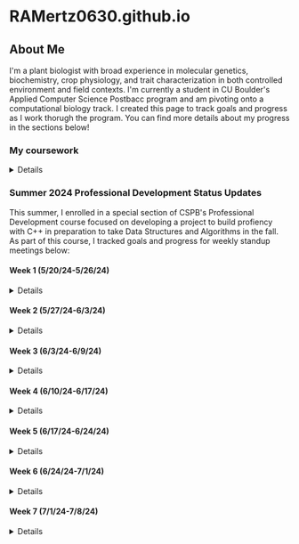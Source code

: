 # RAMertz0630.github.io

## About Me

I'm a plant biologist with broad experience in molecular genetics, biochemistry, crop physiology, and trait characterization in both controlled environment and field contexts. I'm currently a student in CU Boulder's Applied Computer Science Postbacc program and am pivoting onto a computational biology track. I created this page to track goals and progress as I work thorugh the program. You can find more details about my progress in the sections below!

### My coursework
<details>
<br>
<table>
<tr>
<th>Semester</th>
<th>Course Name</th>
<th>Languages Utilized</th>
</tr>
<tr>
<td>Sp 24</td>
<td>Intro Comp Sci</td>  
<td>Python, C++</td>
</tr>
<tr>
<td>Sp 24</td>
<td>Discrete Structures</td>
<td>Python</td>
</tr>
<tr>
<td>Su 24</td>
<td>Intro to Data Science Algorithms</td>
<td>Python</td>
</tr>
<tr>
<td>Su 24</td>
<td>Information Visualization</td>
<td>Python</td>
</tr>
<tr>
<td>Su 24</td>
<td>Professional Development</td>
<td>C++</td>
</tr>
</table>
<br>  
</details>

### Summer 2024 Professional Development Status Updates

This summer, I enrolled in a special section of CSPB's Professional Development course focused on developing a project to build profiency with C++ in preparation to take Data Structures and Algorithms in the fall. As part of this course, I tracked goals and progress for weekly standup meetings below:

#### Week 1 (5/20/24-5/26/24)

<details>
<br>
<b>Progress to Date</b><br>
<ul>
  <li>Reviewed all orientation materials on Moodle</li>
  <li>Created personal Github page to publish status updates</li>
</ul>
<b>Goals for Next Week</b><br>
<ul>
  <li>My current objective is to define my primary goal for the summer: am I mainly building fluency with C++ to limit the risk of juggling unfamiliar coding frameworks and new math concepts simultaneously in the fall, or am I pursuing a dual purpose project that will accomplish the former goal and teach me something useful that I can carry forward onto the data science track?</li>
</ul>
<b>Successess & Challenges</b><br>
<ul>
  <li>Setting up a Github page was new to me and entailed a bit of a learning curve.</li>
  <li>All of my prior data science/comp bio experience has only involved Python and R; I'm currently doing some exploratory research to understand the utility of delving deeply into C++ if I want to stay on this track.</li>
</ul>
</details>

#### Week 2 (5/27/24-6/3/24)

<details>
<br>
<b>What did you do last week?</b><br>
<ul>
  <li>Created personal github page</li>
  <li>Researched data science applications of C++ to refine primary goal (general fluency vs specific project).</li>
  <li>Determined that my primary goal is to build general fluency in C++ in preparation for fall enrollment in CSPB 2270 rather than to pursue a specific data science-facing project.</li>
  <li>Joined Exercism; completed first 3 exercises recommended by Taylor and all prerequisite learning mode exercises to access them.</li>
  <li>Identified a Udemy course to reinforce and move beyond concepts covered in 1300</li>
</ul>
<b>What do you plan to do this week?</b><br>
<ul>
  <li>Finish all remaining week 1-2 Exercism problems recommended by Taylor (Grade, Interest, Election, Trolls), join Sunday office hour to discuss solutions.</li>
  <li>Start on Taylor's recommended Exercism problems for week 3-4 as soon as they're posted.</li>
  <li>Skim/Quickly review exercises in Udemy curriculum on variables, statements, control flow, strings, and functions; delve deeply on arrays/vectors and pointers if time permits. Make this the primary goal of week 4 if not.</li>
</ul>
<b>Are there any impediments in your way?</b><br>
<ul>
  <li>Formatting issues with personal page; the markdown preview (MD_Preview.png) looks fine, but visiting the URL itself (Visiting_URL.png) shows that the formatting on the markdown text that I have collapsed in a details field is lost and creates gibberish.</li>
  <li>A quick search revealed that this might be an issue with translating Markdown to HTML. Beyond that, I don't know how to fix it and it's a time-unbound problem separate from my primary goal of spending 4h each week getting better at C++, so I intend to devote some spare time on evenings and weekends to tackling it before websites are due.</li>
</ul>
<b>Reflection on the process you used last week, how can you make the process work better?</b><br>
<ul>
  <li>Last week's goal was exploration and refinement of goals. Now that this is complete, the next step is to figure out most efficient cadence to integrate the two components of my project (general learning through structured coursework and challenge problems to build fluency) into the four hours I have allocated each week.</li>
</ul>

</details>

#### Week 3 (6/3/24-6/9/24)

<details>
<br>
<b>What did you do last week?</b><br>
<ul>
  <li>Drafted, revised, and submitted Project Plan for review.</li>
  <li>Posted update to personal Github page.</li>
</ul>
<b>What do you plan to do this week?</b><br>
<ul>
  <li>Get back on track with Exercism puzzles; for the Week 3-4 recommended exercises, I got "Log Levels" and "Last Will" done last week; I still need to get the other 3 and as many additional ones in Strings, Loops, and Numbers done as possible to stay on track for Primary Goal 1 in my project proposal.</li>
</ul>
<b>Are there any impediments in your way?</b><br>
<ul>
  <li>I still need to fix the syntax issue on my project website before it's due.</li>
</ul>
<b>Reflection on the process you used last week, how can you make the process work better?</b><br>
<ul>
  <li>Although I'm dedicating the required amount of time to this class, I'm not allocating long enough daily time blocks to be maximally effective. In my current 1-1.5h increments, if I hit one major blocker or knowledge gap, the session is over before I can finish troubleshooting and complete a milestone.</li>
  <li>Starting next week, I plan to trial one contiguous 3 hour block for major project work and a 1.5 hour block for class requirements (peer reviews, drafting and posting progress and feedback) and benchmark my progress on project objectives against the average rate for Weeks 2-3.</li>
</ul>
</details>

#### Week 4 (6/10/24-6/17/24)

<details>
<br>
<b>What did you do last week?</b><br>
<ul>
  <li>Reviewed all 4 assigned Project Plans.</li>
  <li>Attempted Exercism problem "reverse string" and hit a blocker.</li>
  <li>Posted update to personal Github page.</li>
</ul>
<b>?What do you plan to do this week?</b><br>
<ul>
  <li>Revise Project Proposal (too ambitious for allotted time given learning time)</li>
  <li>Review Sections 7 (Arrays and Vectors) and 10 (Characters and Strings)</li>
  <li>Return to Exercism Puzzles and solve all incomplete Puzzles recommended for Weeks 2-6.</li>
</ul>
<b>Are there any impediments in your way?</b><br>
<ul>
  <li>I need to fix the syntax issue on my project website this week.</li>
  <li>I have more of a learning curve than I thought for modern C++ coming out of CSPB 1300; I need to increase the amount of structured study time in my Udemy course and decrease the amount of target Exercises I plan to get done each week until I have a better grasp of header files and how to use items from the std library without "using namespace std".</li>
</ul>
<b>Reflection on the process you used last week, how can you make the process work better?</b>
<ul>
  <li>Using a contiguous 3 hour block for major project work and a 1.5 hour block for class requirements (peer reviews, drafting and posting progress and feedback) worked really well this week. I intend to continue this cadence for the foreseeable future.</li>
</ul>
</details>

#### Week 5 (6/17/24-6/24/24)

<details>
<br>
<b>What did you do last week?</b><br>
<ul>
  <li>Reviewed feedback on my project plan.</li>
  <li>Devoted more time to structured learning; reviewed sections 1-10 in my Udemy course, with an emphasis on Sections 7 (Arrays and Vectors) and 10 (Characters and Strings)</li>
  <li>Finished Week 1-2 recommended exercise "Making the Grade" after reviewing vectors.</li>
  <li>Posted update to personal Github page.</li>
</ul>
<b>What do you plan to do this week?</b><br>
<ul>
  <li>Get unstuck on all recommended Exercises requiring std::string methods (Phone Number, Word Count, Matching Brackets)</li>
  <li>On own time, review Udemy syllabus through Section 13 (OOP - Classes)</li>
  <li>After Section 13, attempt all recommended Exercises that involve classes (Election Day & Trolls from Week 1-2, Alien Game, Dr. Data from Week 3-4)</li>
</ul>
<b>Are there any impediments in your way?</b><br>
<ul>
  <li>A lot of Exercises on my to-do list require a better understanding of std::string member functions in modern C++. I'm closing the knowledge gap this week.</li>
</ul>
<b>Reflection on the process you used last week, how can you make the process work better?</b><br>
<ul>
  <li>I got a lot of good feedback on my project proposal. I really appreciate the advice to prioritize quality of answers over quantity of exercises completed and have amended my project plan and weekly schedule accordingly:</li>
  <li>Finishing and discussing Taylor's assigned biweekly exercises is now higher priority than completing a certain number of exercises by a given date.</li>
  <li>My workflow now starts with attempting the exercises in order of assignment and pivoting to my Udemy course and textbook reading when I hit a blocker.</li>
  <li>Otherwise, I'm doing the Udemy work on my own time; there's not enough time in the semester to finish Exercises and complete a 40h structured class while "on the clock", but I still think both are important and should be done.</li>
  <li>Any extra time is spent completing exercises in assigned concept areas that haven't been recommended yet.</li>
  </ul>
    
</details>

#### Week 6 (6/24/24-7/1/24)

<details>
<br>
<b>What did you do last week?</b><br>
<ul>
  <li>Reviewed Udemy Unit 10 (Characters and Strings)</li>
  <li>Fully completed two Exercism exercises: Atbash Cipher and the recommended problem Matching Brackets</li>
  <li>Partially completed the recommended problem Phone Number (string parsing works; error handling tests beyond my current level)</li>
  <li>Researched HTML tags, fixed formatting issues on personal Github page.</li>
  <li>Posted update to personal Github page.</li>
</ul>
<b>What do you plan to do this week?</b><br>
<ul>
  <li>On own time, finish Section 13 (OOP - Classes)</li>
  <li>Attempt all recommended Exercises that involve classes (Election Day & Trolls from Week 1-2, Alien Game, Dr. Data from Week 3-4)</li>
</ul>
  <b>Are there any impediments in your way?</b><br>
<ul>
  <li>I'm still finding certain aspects of the Exercism UI unintuitive, but I'm learning a lot about unit tests and error handling through the struggle.</li>
</ul>
<b>Reflection on the process you used last week, how can you make the process work better?</b><br>
<ul>
  <li>Prioritizing quality of answers over quantity of exercises completed helped with time management.</li>
</ul>
</details>

#### Week 7 (7/1/24-7/8/24)

<details>
<br>
<b>What did you do last week?</b><br>
<ul>
  <li>Fully completed 6 Exercism puzzles related to strings, loops, and base conversion algorithms: "Protein Translation", "Rotational Cipher", "Bob", "Armstrong Numbers", "Eliud's Eggs", and "Trinary".</li>
  <li>Published all solutions on Exercism and also created a Github repo containing my Exercism code for the semester.</li>
  <li>Started working through Section 13 (OOP - Classes) of my Udemy course.</li>
  <li>Posted update to personal Github page.</li>
</ul>
<b>What do you plan to do this week?</b><br>
<ul>
  <li>Fully complete all recommended Exercises that involve classes (Election Day & Trolls from Week 1-2, Alien Game, Dr. Data from Week 3-4)</li>
  <li>Fully complete all learning path Exercises that involve number parsing (Luhn, Hexadecimal)</li>
  <li>Continue my Udemy course on my own time (next unit after Classes is Operator Overloading).</li>
</ul>
  <b>Are there any impediments in your way?</b><br>
<ul>
  <li>Not this week; I feel like I cleared a major blocker in getting so many exercises done!</li>
</ul>
<b>Reflection on the process you used last week, how can you make the process work better?</b><br>
<ul>
  <li>Being more mentally flexible about what times of day constitute "own time" versus "coursework" helped me to be more productive. I focus best early in the morning, so using that time to learn new concepts "on my own time" and then being "on the clock" solving exercises in the evenings led to a really productive week without a big increase in hours spent.</li>
</ul>
</details>
